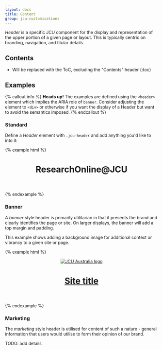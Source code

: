 ```yaml
---
layout: docs
title: Content
group: jcu-customisations
---
```


*Header* is a specific JCU component for the display and representation of
the upper portion of a given page or layout.  This is typically centric on
branding, navigation, and titular details.

## Contents

* Will be replaced with the ToC, excluding the "Contents" header
{:toc}

## Examples

{% callout info %}
**Heads up!** The examples are defined using the `<header>` element which
implies the ARIA role of `banner`. Consider adjusting the element to `<div>` or
otherwise if you want the display of a Header but want to avoid the semantics
imposed.
{% endcallout %}

### Standard

Define a *Header* element with `.jcu-header` and add anything you'd like to into
it:

{% example html %}
<header class="container jcu-header">
  <div class="row">
    <div class="col-xs-12">
      <h1 class="jcu-header__page-title">ResearchOnline@JCU</h1>
    </div>
  </div>
</header>
{% endexample %}

### Banner

A *banner* style header is primarily utilitarian in that it presents the brand
and clearly identifies the page or site.  On larger displays, the banner will
add a top margin and padding.

This example shows adding a background image for additional context or vibrancy
to a given site or page.

{% example html %}
<header class="container jcu-header jcu-header--banner jcu-bg--blue-fish">
  <div class="row jcu-bg--black-50pc">
    <div class="col-xs-6">
      <a class="jcu-brand" href="https://www.jcu.edu.au">
        <img class="img-fluid" src="{{ site.baseurl }}/dist/images/jcua-logo-mono-reversed.svg" alt="JCU Australia logo">
      </a>
    </div>
    <div class="col-xs-6 text-xs-right">
      <h1 class="jcu-header__page-title" id="page-title2"><a href="#">Site title</a></h1>
    </div>
  </div>
</header>
{% endexample %}

### Marketing

The *marketing* style header is utilised for content of such a nature - general
information that users would utilise to form their opinion of our brand.

TODO: add details
